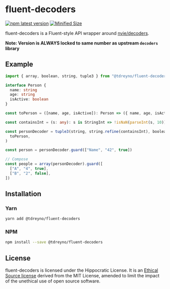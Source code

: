 # fluent-decoders

[![npm latest version](https://img.shields.io/npm/v/@tdreyno/fluent-decoders/latest.svg)](https://www.npmjs.com/package/@tdreyno/fluent-decoders)
[![Minified Size](https://badgen.net/bundlephobia/minzip/@tdreyno/fluent-decoders)](https://bundlephobia.com/result?p=@tdreyno/fluent-decoders)

fluent-decoders is a Fluent-style API wrapper around [nvie/decoders](https://github.com/nvie/decoders).

**Note: Version is ALWAYS locked to same number as upstream `decoders` library**

## Example

```typescript
import { array, boolean, string, tuple3 } from "@tdreyno/fluent-decoders"

interface Person {
  name: string
  age: string
  isActive: boolean
}

const toPerson = ([name, age, isActive]): Person => ({ name, age, isActive })

const containsInt = (s: any): s is StringInt => !isNaN(parseInt(s, 10))

const personDecoder = tuple3(string, string.refine(containsInt), boolean).map(
  toPerson,
)

const person = personDecoder.guard(["Name", "42", true])

// Compose
const people = array(personDecoder).guard([
  ["A", "4", true],
  ["B", "2", false],
])
```

## Installation

### Yarn

```sh
yarn add @tdreyno/fluent-decoders
```

### NPM

```sh
npm install --save @tdreyno/fluent-decoders
```

## License

fluent-decoders is licensed under the Hippocratic License. It is an [Ethical Source license](https://ethicalsource.dev) derived from the MIT License, amended to limit the impact of the unethical use of open source software.
